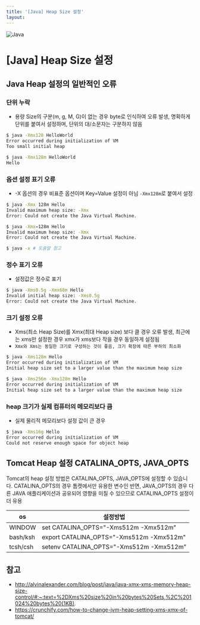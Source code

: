 ```yaml
---
title: '[Java] Heap Size 설정'
layout: 
---
```


![Java](https://user-images.githubusercontent.com/1871682/98905964-a77a4280-24ff-11eb-8a57-cef41caf4a4f.png)


# [Java] Heap Size 설정

## Java Heap 설정의 일반적인 오류

### 단위 누락

* 용량 Size의 구분(m, g, M, G)이 없는 경우 byte로 인식하여 오류 발생, 명확하게 단위를 붙여서 설정하며, 단위의 대/소문자는 구분하지 않음


```sh
$ java -Xmx128 HelloWorld
Error occurred during initialization of VM
Too small initial heap

$ java -Xmx128m HelloWorld
Hello
```

### 옵션 설정 표기 오류

* -X 옵션의 경우 비표준 옵션이며 Key=Value 설정이 아님 `-Xmx128m`로 붙여서 설정

```sh
$ java -Xmx 128m Hello
Invalid maximum heap size: -Xmx
Error: Could not create the Java Virtual Machine.

$ java -Xmx=128m Hello
Invalid maximum heap size: -Xmx
Error: Could not create the Java Virtual Machine.

$ java -x # 도움말 참고
```


### 정수 표기 오류

* 설정값은 정수로 표기

```sh
$ java -Xms0.5g -Xmx68m Hello
Invalid initial heap size: -Xms0.5g
Error: Could not create the Java Virtual Machine.
```

### 크기 설정 오류

* Xms(최소 Heap Size)를 Xmx(최대 Heap size) 보다 클 경우 오류 발생, 최근에는 xms만 설정한 경우 xmx가 xms보다 작을 경우 동일하게 설정됨
* `Xmx와 Xms는 동일한 크기로 구성하는 것이 좋음, 크기 확장에 따른 부하의 최소화`

```sh
$ java -Xms128m Hello
Error occurred during initialization of VM
Initial heap size set to a larger value than the maximum heap size

$ java -Xms256m -Xmx128m Hello
Error occurred during initialization of VM
Initial heap size set to a larger value than the maximum heap size
```

### heap 크기가 실제 컴퓨터의 메모리보다 큼

* 실제 물리적 메모리보다 설정 값이 큰 경우

```sh
$ java -Xms16g Hello
Error occurred during initialization of VM
Could not reserve enough space for object heap
```

## Tomcat Heap 설정 CATALINA_OPTS, JAVA_OPTS

Tomcat의 heap 설정 방법은 CATALINA_OPTS, JAVA_OPTS에 설정할 수 있습니다.
CATALINA_OPTS의 경우 톰켓에서만 유용한 변수인 반면, JAVA_OPTS의 경우 다른 JAVA 애플리케이션과 공유되어 영향을 미칠 수 있으므로 CATALINA_OPTS 설정이 더 유용

|os|설정방법|
|--|--|
|WINDOW|set CATALINA_OPTS="-Xms512m -Xmx512m"|
|bash/ksh|export CATALINA_OPTS="-Xms512m -Xmx512m"|
|tcsh/csh|setenv CATALINA_OPTS="-Xms512m -Xmx512m"|


## 참고

* http://alvinalexander.com/blog/post/java/java-xmx-xms-memory-heap-size-control/#:~:text=%2DXms%20size%20in%20bytes%20Sets,%2C%201024%20bytes%20(1KB).
* https://crunchify.com/how-to-change-jvm-heap-setting-xms-xmx-of-tomcat/